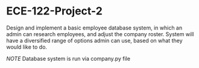 # ECE-122-Project-2

Design and implement a basic employee database system, in which an admin can research employees, and adjust the company roster. System will have a diversified range of options admin can use, based on what they would like to do.

*NOTE*
Database system is run via company.py file
